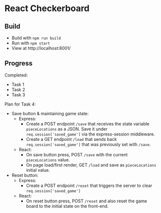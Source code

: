# React Checkerboard

## Build

- Build with `npm run build`
- Run with `npm start`
- View at http://localhost:8001/

## Progress

Completed:
- Task 1
- Task 2
- Task 3

Plan for Task 4:

- Save button & maintaining game state:
    - Express:
        - Create a POST endpoint `/save` that receives the state variable `pieceLocations` as a JSON. Save it under `req.session['saved_game']` via the express-session middleware.
        - Create a GET endpoint `/load` that sends back `req.session['saved_game']` that was previously set with `/save`.
    - React:
        - On save button press, POST `/save` with the current `pieceLocations` value.
        - On page load/first render, GET `/load` and save as `pieceLocations` initial value.
- Reset button:
    - Express:
        - Create a POST endpoint `/reset` that triggers the server to clear `req.session['saved_game']`
    - React:
        - On reset button press, POST `/reset` and also reset the game board to the initial state on the front-end.

